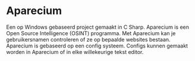 # Aparecium
Een op Windows gebaseerd project gemaakt in C Sharp. Aparecium is een Open Source Intelligence (OSINT) programma. Met Aparecium kan je gebruikersnamen controleren of ze op bepaalde websites bestaan. Aparecium is gebaseerd op een config systeem. Configs kunnen gemaakt worden in Aparecium of in elke willekeurige tekst editor.
